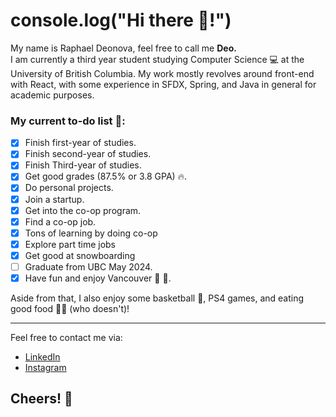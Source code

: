 
# console.log("Hi there 👋!") 
My name is Raphael Deonova, feel free to call me **Deo.**   
I am currently a third year student studying Computer Science 💻 at the University of British Columbia.
My work mostly revolves around front-end with React, with some experience in SFDX, Spring, and Java in general for academic purposes.

### My current to-do list 📑:
 - [x] Finish first-year of studies.
 - [x] Finish second-year of studies.
 - [x] Finish Third-year of studies.
 - [x] Get good grades (87.5% or 3.8 GPA) 🔥.
 - [x] Do personal projects.
 - [x] Join a startup.
 - [x] Get into the co-op program.
 - [x] Find a co-op job.
 - [x] Tons of learning by doing co-op
 - [x] Explore part time jobs
 - [x] Get good at snowboarding
 - [ ] Graduate from UBC May 2024.
 - [x] Have fun and enjoy Vancouver 🌊 🌄.
 
 Aside from that, I also enjoy some basketball 🏀, PS4 games, and eating good food 🍣🍟 (who doesn't)!
 
 ---

 Feel free to contact me via:
  - [LinkedIn](https://www.linkedin.com/in/raphaeldeonova/)
  - [Instagram](https://www.instagram.com/raphaeldeonova/)
 
 ## Cheers! 🍻

<!---
raphaeldeonova/raphaeldeonova is a ✨ special ✨ repository because its `README.md` (this file) appears on your GitHub profile.
You can click the Preview link to take a look at your changes.
--->
